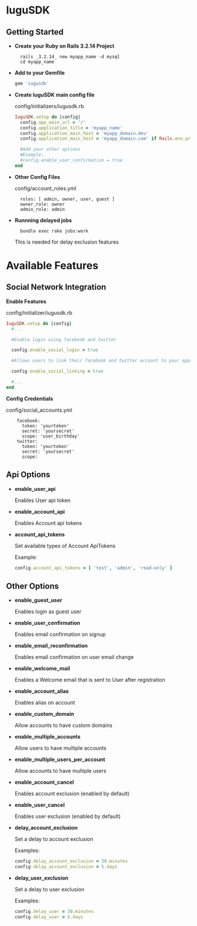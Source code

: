 IuguSDK
=========

Getting Started
------------

- **Create your Ruby on Rails 3.2.14 Project**

        rails _3.2.14_ new myapp_name -d mysql
        cd myapp_name

- **Add to your Gemfile**
  
  ```ruby
  gem 'iugusdk'
  ```

- **Create IuguSDK main config file**

  config/initializers/iugusdk.rb

  ```ruby
  IuguSDK.setup do |config|
    config.app_main_url = '/'
    config.application_title = 'myapp_name'
    config.application_main_host = 'myapp_domain.dev'
    config.application_main_host = 'myapp_domain.com' if Rails.env.production?

    #Add your other options
    #Example:
    #config.enable_user_confirmation = true
  end
  ```

- **Other Config Files**
  
  config/account_roles.yml

        roles: [ admin, owner, user, guest ]
        owner_role: owner
        admin_role: admin


- **Runnning delayed jobs**

        bundle exec rake jobs:work

  This is needed for delay exclusion features


Available Features
=================

Social Network Integration
-----------

**Enable Features**

  config/initializer/iugusdk.rb

  ```ruby
  IuguSDK.setup do |config|
    #...

    #Enable login using facebook and twitter

    config.enable_social_login = true

    #Allows users to link their facebook and twitter account to your application user

    config.enable_social_linking = true

    #...
  end
  ```

**Config Credentials**

config/social_accounts.yml

        facebook:
          token: 'yourtoken'
          secret: 'yoursecret'
          scope: 'user_birthday'
        twitter:
          token: 'yourtoken'
          secret: 'yoursecret'
          scope: 

Api Options
------------

- **enable_user_api**

  Enables User api token

- **enable_account_api**

  Enables Account api tokens

- **account_api_tokens**

  Set available types of Account ApiTokens

  Example:

  ```ruby
  config.account_api_tokens = [ 'test', 'admin', 'read-only' ]
  ```

Other Options
-----------

- **enable_guest_user**

  Enables login as guest user

- **enable_user_confirmation**

  Enables email confirmation on signup

- **enable_email_reconfirmation**

  Enables email confirmation on user email change

- **enable_welcome_mail**

  Enables a Welcome email that is sent to User after registration

- **enable_account_alias**
  
  Enables alias on account

- **enable_custom_domain**

  Allow accounts to have custom domains

- **enable_multiple_accounts**
  
  Allow users to have multiple accounts

- **enable_multiple_users_per_account**

  Allow accounts to have multiple users

- **enable_account_cancel**

  Enables account exclusion (enabled by default)

- **enable_user_cancel**

  Enables user exclusion (enabled by default)

- **delay_account_exclusion**

  Set a delay to account exclusion
  
  Examples:

  ```ruby  
  config.delay_account_exclusion = 30.minutes
  config.delay_account_exclusion = 5.days
  ```

- **delay_user_exclusion**

  Set a delay to user exclusion
  
  Examples:
  
  ```ruby
  config.delay_user = 30.minutes
  config.delay_user = 5.days
  ```
